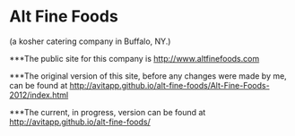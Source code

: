 Alt Fine Foods
==========================
(a kosher catering company in Buffalo, NY.)

***The public site for this company is http://www.altfinefoods.com

***The original version of this site, before any changes were made by me, can be found at http://avitapp.github.io/alt-fine-foods/Alt-Fine-Foods-2012/index.html

***The current, in progress, version can be found at http://avitapp.github.io/alt-fine-foods/